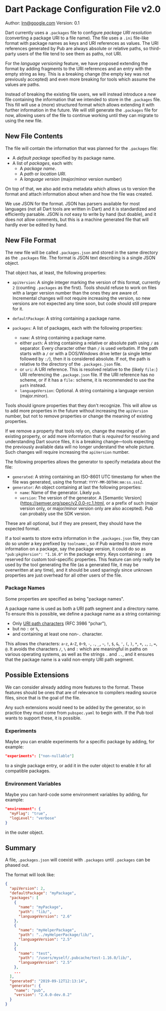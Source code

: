 # Dart Package Configuration File v2.0

Author: lrn@google.com
Version: 0.1

Dart currently uses a `.packages` file to configure *package URI resolution* (converting a package URI to a file name). The file uses a `.ini` file-like format with package names as keys and URI references as values. The URI references generated by Pub are always absolute or relative paths, so third-party users of the file tend to see them as paths, not URI.

For the *language versioning* feature, we have proposed extending the format by adding fragments to the URI references and an entry with the empty string as key. This is a breaking change (the empty key was not previously accepted) and even more breaking for tools which assume the values are paths.

Instead of breaking the existing file users, we will instead introduce a *new* file containing the information that we intended to store in the `.packages` file. This fill will use a (more) structured format which allows extending it with further information in the future. We will still generate the `.packages` file for now, allowing users of the file to continue working until they can migrate to using the new file.

## New File Contents

The file will contain the information that was planned for the `.packages` file:

- A *default package* specified by its package name.
- A list of *packages*, each with:
  - A *package name*.
  - A *path* or *location URI*.
  - A *language version* (major/minor version number)

On top of that, we also add extra metadata which allows us to version the format and attach information about when and how the file was created.

We use JSON for the format. JSON has parsers available for most languages (not all Dart tools are written in Dart) and it is standardized and efficiently parsable.  JSON is *not* easy to write by hand (but doable), and it does not allow comments, but this is a machine generated file that will hardly ever be edited by hand.

## New File Format

The new file will be called `.packages.json` and stored in the same directory as the `.packages` file. The format is JSON text describing is a single JSON object.

That object has, at least, the following properties:

- `apiVersion`: A single integer marking the version of this format, currently `2` (counting `.packages` as the first). Tools should refuse to work on files with a larger version number than the ones they are aware of. Incremental changes will not require increasing the version, so new versions are not expected any time soon, but code should still prepare for it.

- `defaultPackage`: A string containing a package name.
- `packages`: A list of packages, each with the following properties:
  - `name`: A string containing a package name.
  - either `path`: A string containing a relative or absolute path using `/` as separator. Every character other than `/` is used verbatim. If the path starts with a `/` or with a DOS/Windows drive letter (a single letter followed by `:/`), then it is considered absolute. If not, the path is relative to the directory of the `.packages.json` file. 
  - or `uri`: A URI reference. This is resolved relative to the (likely `file:`) URI referencing the `.package.json` file. If the URI reference has no scheme, or if it has a `file:` scheme, it is recommended to use the `path` instead.
  - `languageVersion`: Optional. A string containing a language version (major.minor).

Tools should ignore properties that they don't recognize. This will allow us to add more properties in the future without increasing the `apiVersion` number, but not to remove properties or change the meaning of existing properties. 

If we remove a property that tools rely on, change the meaning of an existing property, or add more information that is *required* for resolving and understanding Dart source files, it is a breaking change&mdash;tools expecting the previously available data will no longer understand the whole picture. Such changes will require increasing the `apiVersion` number.

The following properties allows the generator to specify metadata about the file:

- `generated`: A string containing an ISO-8601 UTC timestamp for when the file was generated, using the format: `YYYY-MM-DDTHH:mm:ss.sssZ`.
- `generator`: An object containing at last the following properties:
  - `name`: Name of the generator. Likely `pub`.
  - `version`: The version of the generator. A [Semantic Version](https://semver.org/spec/v2.0.0-rc.1.html, or a prefix of such (major version only, or major/minor version only are also accepted). Pub can probably use the SDK version.

These are all optional, but if they are present, they should have the expected format.

If a tool wants to store extra information in the `.packages.json` file, they can do so under a key prefixed by `toolname:`, so if Pub wanted to store more information on a package, say the package version, it could do so as `"pub:pkgVersion": "1.16.0"` in the package entry. Keys containing `:` are reserved for custom tool-specific properties. This feature can only really be used by the tool generating the file (as a generated file, it may be overwritten at any time), and it should be used sparingly since unknown properties are just overhead for all other users of the file.

### Package Names

Some properties are specified as being "package names".

A package name is used as both a URI path segment and a directory name. To ensure this is possible, we define a package name as a string containing:

- Only [URI path characters](https://www.ietf.org/rfc/rfc3986.txt) (RFC 3986 "pchar"),
- but no `:` or `%`,
- and containing at least one non-`.` character.

This allows the characters: `a`-`z`, `A`-`Z`, `0`-`9`, `-`, `.`, `_`, `~`, `!`, `$`, `&`, `'`, `(`, `)`, `*`, `+`, `,`, `;`, `=`, `@`. 
It avoids the characters `/`, `\` and `:` which are meaningful in paths on various operating systems, as well as the strings `.` and `..`, and it ensures that the package name is a valid non-empty URI path segment.

## Possible Extensions

We can consider already adding more features to the format. These features should be ones that are of relevance to compilers reading source files, since that is the goal of the file.

Any such extensions would need to be added by the generator, so in practice they must come from `pubspec.yaml` to begin with. If the Pub tool wants to support these, it is possible. 



### Experiments

Maybe you can enable experiments for a specific package by adding, for example:

```json
"experiments": ["non-nullable"]
```

to a single package entry, or add it in the outer object to enable it for all compatible packages.

### Environment Variables

Maybe you can hard-code some environment variables by adding, for example:

```json
"environment": {
  "myFlag": "true",
  "logLevel": "verbose"
}
```

in the outer object.

## Summary

A file, `.packages.json` will coexist with `.packages` until `.packages` can be phased out.

The format will look like:

```json
{
  "apiVersion": 2,
  "defaultPackage": "myPackage",
  "packages": [
    {
      "name": "myPackage",
      "path": "lib/",
      "languageVersion": "2.6"
    },
    {
      "name": "myHelperPackage",
      "path": "../myHelperPackage/lib/",
      "languageVersion": "2.5"
    },
    {
      "name": "test",
      "path": "/users/myself/.pubcache/test-1.16.0/lib/",
      "languageVersion": "2.5"
    },
    ... 
  ],
  "generated": "2019-09-12T12:13:14",
  "generator": {
    "name": "pub",
    "version": "2.6.0-dev.0.2"
  }
}
```

